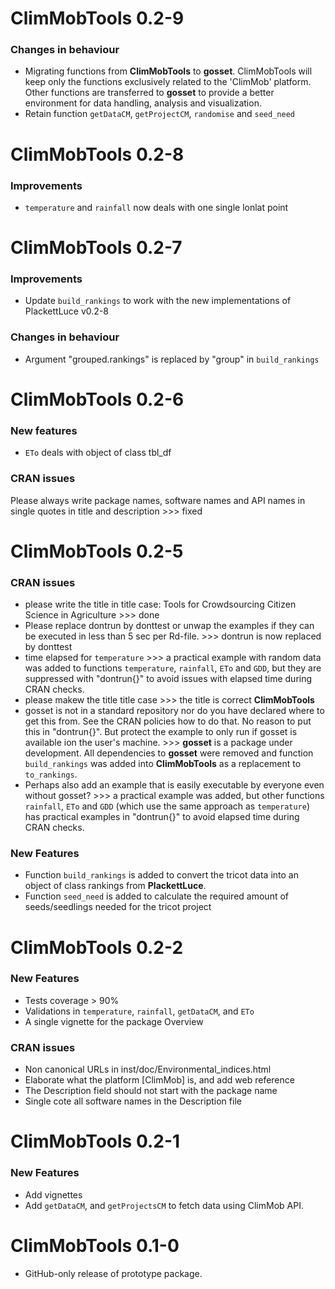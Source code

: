 # ClimMobTools 0.2-9

### Changes in behaviour

* Migrating functions from **ClimMobTools** to **gosset**. ClimMobTools will keep only the functions exclusively related to the 'ClimMob' platform. Other functions are transferred to **gosset** to provide a better environment for data handling, analysis and visualization.
* Retain function `getDataCM`, `getProjectCM`, `randomise` and `seed_need`

# ClimMobTools 0.2-8

### Improvements
* `temperature` and `rainfall` now deals with one single lonlat point 

# ClimMobTools 0.2-7

### Improvements
* Update `build_rankings` to work with the new implementations of PlackettLuce v0.2-8 

### Changes in behaviour
* Argument "grouped.rankings" is replaced by "group" in `build_rankings`

# ClimMobTools 0.2-6

### New features

* `ETo` deals with object of class tbl_df

### CRAN issues

Please always write package names, software names and API names in single quotes in title and description >>> fixed


# ClimMobTools 0.2-5

### CRAN issues

* please write the title in title case: Tools for Crowdsourcing Citizen Science in Agriculture >>> done
* Please replace dontrun by donttest or unwap the examples if they can be executed in less than 5 sec per Rd-file. >>> dontrun is now replaced by donttest
* time elapsed for `temperature` >>> a practical example with random data was added to functions `temperature`, `rainfall`, `ETo` and `GDD`, but they are suppressed with "dontrun{}" to avoid issues with elapsed time during CRAN checks. 
* please makew the title title case >>> the title is correct **ClimMobTools**
* gosset is not in a standard repository nor do you have declared where to get this from. See the CRAN policies how to do that. No reason to put this in "dontrun{}". But protect the example to only run if gosset is available ion the user's machine. >>> **gosset** is a package under development. All dependencies to **gosset** were removed and function `build_rankings` was added into **ClimMobTools** as a replacement to `to_rankings`. 
* Perhaps also add an example that is easily executable by everyone even without gosset? >>> a practical example was added, but other functions `rainfall`, `ETo` and `GDD` (which use the same approach as `temperature`) has practical examples in "dontrun{}" to avoid elapsed time during CRAN checks.

### New Features

* Function `build_rankings` is added to convert the tricot data into an object of class rankings from **PlackettLuce**.
* Function `seed_need` is added to calculate the required amount of seeds/seedlings needed for the tricot project


# ClimMobTools 0.2-2

### New Features

* Tests coverage > 90%
* Validations in `temperature`, `rainfall`, `getDataCM`, and `ETo`
* A single vignette for the package Overview

### CRAN issues

* Non canonical URLs in inst/doc/Environmental_indices.html
* Elaborate what the platform [ClimMob] is, and add web reference
* The Description field should not start with the package name
* Single cote all software names in the Description file

# ClimMobTools 0.2-1

### New Features

* Add vignettes
* Add `getDataCM`, and `getProjectsCM` to fetch data using ClimMob API.


# ClimMobTools 0.1-0

* GitHub-only release of prototype package.